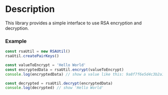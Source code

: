 # Description

This library provides a simple interface to use RSA encryption and decryption.

### Example

```javascript
const rsaUtil = new RSAUtil()
rsaUtil.createPairKeys()

const valueToEncrypt = 'Hello World'
const encryptedData = rsaUtil.encrypt(valueToEncrypt)
console.log(encryptedData) // show a value like this: 9a8f7f6e5d4c3b2a1918...

const decrypted = rsaUtil.decrypt(encryptedData)
console.log(decrypted) // show 'Hello World'
```
